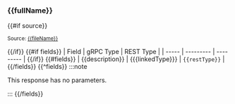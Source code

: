 ### {{fullName}}

{{#if source}}
<small>

Source: [{{fileName}}]({{source}})

</small>

{{/if}}
{{#if fields}}
| Field | gRPC Type | REST Type |
| ----- | --------- | --------- |
{{/if}}
{{#fields}}
| <MessageField name="{{name}}">{{description}}</MessageField> | {{{linkedType}}} | `{{restType}}` |
{{/fields}}
{{^fields}}
:::note

This response has no parameters.

:::
{{/fields}}
